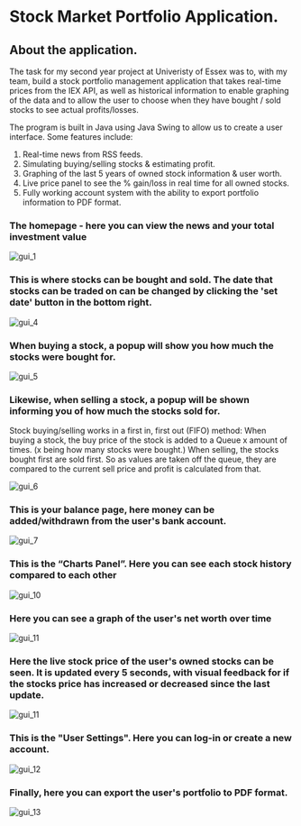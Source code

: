 # Stock Market Portfolio Application.
## About the application.
The task for my second year project at Univeristy of Essex was to, with my team, build a stock portfolio management application that takes real-time prices from the IEX API, as well as historical information to enable graphing of the data and to allow the user to choose when they have bought / sold stocks to see actual profits/losses. 

The program is built in Java using Java Swing to allow us to create a user interface. Some features include:
1. Real-time news from RSS feeds.
2. Simulating buying/selling stocks & estimating profit.
3. Graphing of the last 5 years of owned stock information & user worth.
4. Live price panel to see the % gain/loss in real time for all owned stocks. 
5. Fully working account system with the ability to export portfolio information to PDF format. 


### The homepage - here you can view the news and your total investment value
![gui_1](doc/img/homePanel.PNG "gui1")


### This is where stocks can be bought and sold. The date that stocks can be traded on can be changed by clicking the 'set date' button in the bottom right.

![gui_4](doc/img/stockPanel.PNG "gui4")

### When buying a stock, a popup will show you how much the stocks were bought for. 

![gui_5](doc/img/buyStock.PNG "gui5")

### Likewise, when selling a stock, a popup will be shown informing you of how much the stocks sold for.

Stock buying/selling works in a first in, first out (FIFO) method: When buying a stock, the buy price of the stock is added to a Queue x amount of times. (x being how many stocks were bought.) When selling, the stocks bought first are sold first. So as values are taken off the queue, they are compared to the current sell price and profit is calculated from that.

![gui_6](doc/img/sellStock.png "gui6")

### This is your balance page, here money can be added/withdrawn from the user's bank account.

![gui_7](doc/img/bankPanel.PNG "gui6")


### This is the “Charts Panel”. Here you can see each stock history compared to each other 

![gui_10](doc/img/compareStockPanel.PNG)

### Here you can see a graph of the user's net worth over time

![gui_11](doc/img/netWorthPanel.PNG)

### Here the live stock price of the user's owned stocks can be seen. It is updated every 5 seconds, with visual feedback for if the stocks price has increased or decreased since the last update.

![gui_11](doc/img/livePricePanel.PNG "gui6")

### This is the "User Settings". Here you can log-in or create a new account.

![gui_12](doc/img/userPanel.PNG "gui6")

### Finally, here you can export the user's portfolio to PDF format.

![gui_13](doc/img/savePDF.PNG "save pdf picture")



